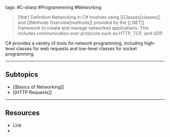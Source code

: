 tags: #C-sharp #Programmering #Networking

> [!tldr] Definition
> Networking in C# involves using [[Classes|classes]] and [[Methods Overview|methods]] provided by the [[.NET]] framework to create and manage networked applications. 
> This includes communication over protocols such as HTTP, TCP, and UDP. 

C# provides a variety of tools for network programming, including high-level classes for web requests and low-level classes for socket programming.

---

## Subtopics
- [[Basics of Networking]]
- [[HTTP Requests]]

---

## Resources
- Link
- 